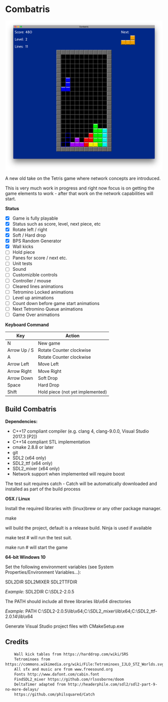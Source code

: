 # Combatris

![screenshots](screenshots/combatris-demo-1.png)

A new old take on the Tetris game where network concepts are introduced.

This is very much work in progress and right now focus is on getting the game
elements to work - after that work on the network capabilities will start.

**Status**
- [x] Game is fully playable
- [x] Status such as score, level, next piece, etc
- [x] Rotate left / right
- [x] Soft / Hard drop
- [x] BPS Random Generator
- [x] Wall kicks
- [ ] Hold piece
- [ ] Panes for score / next etc.
- [ ] Unit tests
- [ ] Sound
- [ ] Customizible controls
- [ ] Controller / mouse
- [ ] Cleared lines animations
- [ ] Tetromino Locked animations
- [ ] Level up animations
- [ ] Count down before game start animations
- [ ] Next Tetromino Queue animations
- [ ] Game Over animations

**Keyboard Command**

Key | Action
--- | ------
N  | New game
Arrow Up / S | Rotate Counter clockwise
A | Rotate Counter clockwise
Arrow Left | Move Left
Arrow Right | Move Right
Arrow Down | Soft Drop
Space | Hard Drop
Shift | Hold piece (not yet implemented)

## Build Combatris

**Dependencies:**
* C++17 compliant compiler (e.g. clang 4, clang-9.0.0, Visual Studio 2017.3 [P2])
* C++14 compliant STL implementation
* cmake 2.8.8 or later
* git
* SDL2 (x64 only)
* SDL2_ttf (x64 only)
* SDL2_mixer (x64 only)
* Network support when implemented will require boost

The test suit requires catch - Catch will be automatically downloaded and installed
as part of the build process

**OSX / Linux**

Install the required libraries with (linux)brew or any other package manager.

make

will build the project, default is a release build. Ninja is used if available

make test # will run the test suit.

make run # will start the game

**64-bit Windows 10**

Set the following environment variables (see System Properties/Environment Variables...):

SDL2DIR
SDL2MIXER
SDL2TTFDIR

*Example:*
SDL2DIR C:\SDL2-2.0.5

The PATH should include all three libraries lib\x64 directories

*Example:*
PATH C:\SDL2-2.0.5\lib\x64;C:\SDL2_mixer\lib\x64;C:\SDL2_ttf-2.0.14\lib\x64

Generate Visual Studio project files with CMakeSetup.exe

## Credits

        Wall kick tables from https://harddrop.com/wiki/SRS
        Tetrominoes from https://commons.wikimedia.org/wiki/File:Tetrominoes_IJLO_STZ_Worlds.svg
        All sfx and music are from www.freesound.org
        Fonts http://www.dafont.com/cabin.font
        FindSDL2_mixer https://github.com/rlsosborne/doom
        DeltaTimer adapted from http://headerphile.com/sdl2/sdl2-part-9-no-more-delays/
        https://github.com/philsquared/Catch
